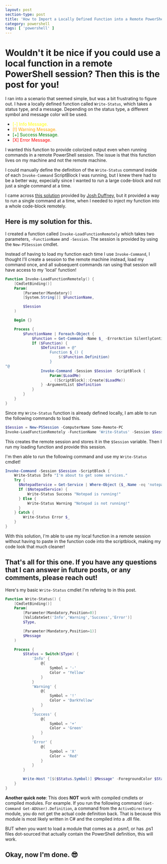 ```yaml
---
layout: post
section-type: post
title: 'How to Import a Locally Defined Function into a Remote PowerShell Session'
category: powershell
tags: [ 'powershell' ]
---
```


# Wouldn't it be nice if you could use a local function in a remote PowerShell session? Then this is the post for you!

I ran into a scenario that seemed simple, but was a bit frustrating to figure out. I have a locally defined function called `Write-Status`, which takes a status type, and a message. Depending on the status type, a different symbol and message color will be used. 
<style>
r { color: Red}
o { color: Orange}
g { color: Green}
y { color: Yellow}
</style>
- <y>[-] Info Message.</y>
- <o>[!] Warning Message.</o>
- <g>[+] Success Message.</g>
- <r>\[X] Error Message.</r>

I wanted this function to provide colorized output even when running commands in a remote PowerShell session. The issue is that this function lives on my machine and not the remote machine.

I could manually define the definition of the `Write-Status` command inside of each `Invoke-Command` ScriptBlock I was running, but I knew there had to be a better way, expecially since I wanted to run a large code-block and not just a single command at a time.

I came across [this solution](https://duffney.io/run-local-functions-remotely-in-powershell/) provided by [Josh Duffney](https://twitter.com/joshduffney), but it provided a way to run a single command at a time, when I needed to inject my function into a whole code-block remotely.

## Here is my solution for this.

I created a function called `Invoke-LoadFunctionRemotely` which takes two parameters, `-FunctionName` and `-Session`. The session is provided by using the `New-PSSession` cmdlet.

Instead of having to load my function each time I use `Invoke-Command`, I thought I'll create a session to the remote machine instead, load my command once, and all subsequent commands ran using that session will have access to my 'local' function!

```powershell
Function Invoke-LoadFunctionRemotely() {
    [CmdletBinding()]
    Param(
        [Parameter(Mandatory)]
        [System.String[]] $FunctionName,

        $Session
    )

    Begin {}

    Process {
        $FunctionName | Foreach-Object {
            $Function = Get-Command -Name $_ -ErrorAction SilentlyContinue
            If ($Function) {
                $Definition = @"
                    Function $_() {
                        $($Function.Definition)
                    }
"@
                Invoke-Command -Session $Session -ScriptBlock {
                    Param($LoadMe)
                    . ([ScriptBlock]::Create($LoadMe))
                } -ArgumentList $Definition
            }
        }
    }
}
```

Since my `Write-Status` function is already defined locally, I am able to run the following commands to load this.

```powershell
$Session = New-PSSession -ComputerName Some-Remote-PC
Invoke-LoadFunctionRemotely -FunctionName 'Write-Status' -Session $Session
```

This creates the remote session and stores it in the `$Session` variable. Then I run my loading function and provide this session.

I'm then able to run the following command and use my `Write-Status` cmdlet!

```powershell
Invoke-Command -Session $Session -ScriptBlock {
    Write-Status Info "I'm about to get some services."
    Try {
      $NotepadService = Get-Service | Where-Object {$_.Name -eq 'notepad'}
      If ($NotepadService) {
          Write-Status Success "Notepad is running!"
      } Else {
          Write-Status Warning "Notepad is not running!"
      }
    } Catch {
        Write-Status Error $_
    }
}
```

With this solution, I'm able to use my local function in a remote session without having to paste in the function code into the scriptblock, making my code look that much cleaner!

## That's all for this one. If you have any questions that I can answer in future posts, or any comments, please reach out!

Here's my basic `Write-Status` cmdlet I'm refering to in this post.

```powershell
Function Write-Status() {
    [CmdletBinding()]
    Param(
        [Parameter(Mandatory,Position=0)]
        [ValidateSet('Info','Warning','Success','Error')]
        $Type,

        [Parameter(Mandatory,Position=1)]
        $Message
    )

    Process {
        $Status = Switch($Type) {
            'Info' {
                @{
                    Symbol = '-'
                    Color = 'Yellow'
                }
            }
            'Warning' {
                @{
                    Symbol = '!'
                    Color = 'DarkYellow'
                }
            }
            'Success' {
                @{
                    Symbol = '+'
                    Color = 'Green'
                }
            }
            'Error' {
                @{
                    Symbol = 'X'
                    Color = 'Red'
                }
            }
        }

        Write-Host "[$($Status.Symbol)] $Message" -ForegroundColor $Status.Color
    }
}
```

**Another quick note**: This does **NOT** work with compiled cmdlets or compiled modules. For example. If you run the following command `(Get-Command Get-ADUser).Definition`, a command from the `ActiveDirectory` module, you do not get the actual code definition back. That is because this module is most likely written in C# and the compiled into a .dll file.

BUT when you want to load a module that comes as a .psm1, or has .ps1 files dot-sourced that actually contain the PowerShell definition, this will work.

## Okay, now I'm done. 😎